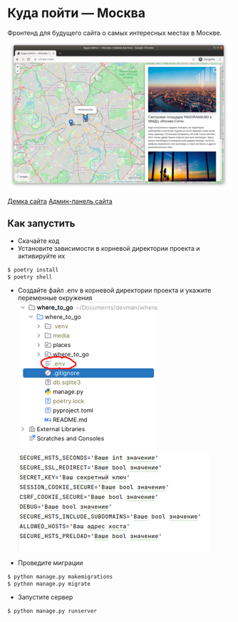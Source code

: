 # Куда пойти — Москва

Фронтенд для будущего сайта о самых интересных местах в Москве.

![Screenshot](https://github.com/valhallajazzy/where_to_go/blob/main/pictures_guide/site.png)

[Демка сайта](https://valhallajazzy.pythonanywhere.com/)
[Админ-панель сайта](https://valhallajazzy.pythonanywhere.com/admin/)

## Как запустить
* Скачайте код
* Установите зависимости в корневой директории проекта и активируйте их
```console
$ poetry install
$ poetry shell
```
* Создайте файл .env в корневой директории проекта и укажите переменные окружения
![Screenshot](./pictures_guide/env_файл_where_to_go.png)
![Screenshot](./pictures_guide/vatiables.png)

* Проведите миграции
```console
$ python manage.py makemigrations
$ python manage.py migrate
```
* Запустите сервер
```console
$ python manage.py runserver
```
